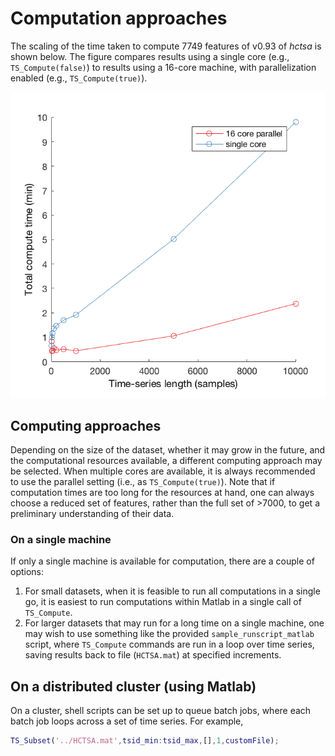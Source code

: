 # Computation approaches

The scaling of the time taken to compute 7749 features of v0.93 of _hctsa_ is shown below. The figure compares results using a single core (e.g., `TS_Compute(false)`) to results using a 16-core machine, with parallelization enabled (e.g., `TS_Compute(true)`).

![](/assets/computeScaling.png)

## Computing approaches
Depending on the size of the dataset, whether it may grow in the future, and the computational resources available, a different computing approach may be selected. When multiple cores are available, it is always recommended to use the parallel setting (i.e., as `TS_Compute(true)`).
Note that if computation times are too long for the resources at hand, one can always choose a reduced set of features, rather than the full set of >7000, to get a preliminary understanding of their data.

### On a single machine
If only a single machine is available for computation, there are a couple of options:

1. For small datasets, when it is feasible to run all computations in a single go, it is easiest to run computations within Matlab in a single call of `TS_Compute`.
2. For larger datasets that may run for a long time on a single machine, one may wish to use something like the provided `sample_runscript_matlab` script, where `TS_Compute` commands are run in a loop over time series, saving results back to file (`HCTSA.mat`) at specified increments.

## On a distributed cluster (using Matlab)
On a cluster, shell scripts can be set up to queue batch jobs, where each batch job loops across a set of time series.
For example,
```matlab
TS_Subset('../HCTSA.mat',tsid_min:tsid_max,[],1,customFile);
```